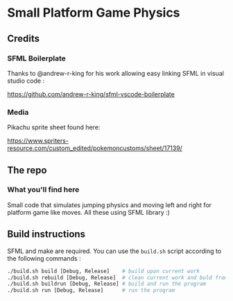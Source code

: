# Small Platform Game Physics
## Credits
### SFML Boilerplate
Thanks to @andrew-r-king for his work allowing easy linking SFML in visual studio code :

https://github.com/andrew-r-king/sfml-vscode-boilerplate

### Media
Pikachu sprite sheet found here:

https://www.spriters-resource.com/custom_edited/pokemoncustoms/sheet/17139/

## The repo
### What you'll find here

Small code that simulates jumping physics and moving left and right for platform game like moves. All these using SFML library :)

## Build instructions

SFML and make are required. You can use the `build.sh` script according to the following commands :

```bash
./build.sh build [Debug, Release]    # build upon current work
./build.sh rebuild [Debug, Release]  # clean current work and buld from scratch
./build.sh buildrun [Debug, Release] # build and run the program
./build.sh run [Debug, Release]      # run the program
